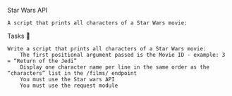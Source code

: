 Star Wars API

    A script that prints all characters of a Star Wars movie:

Tasks 📃

    Write a script that prints all characters of a Star Wars movie:
        The first positional argument passed is the Movie ID - example: 3 = “Return of the Jedi”
        Display one character name per line in the same order as the “characters” list in the /films/ endpoint
        You must use the Star wars API
        You must use the request module


